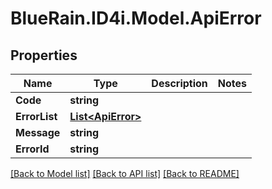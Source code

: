 # BlueRain.ID4i.Model.ApiError
## Properties

Name | Type | Description | Notes
------------ | ------------- | ------------- | -------------
**Code** | **string** |  | 
**ErrorList** | [**List&lt;ApiError&gt;**](ApiError.md) |  | 
**Message** | **string** |  | 
**ErrorId** | **string** |  | 

[[Back to Model list]](../README.md#documentation-for-models) [[Back to API list]](../README.md#documentation-for-api-endpoints) [[Back to README]](../README.md)

